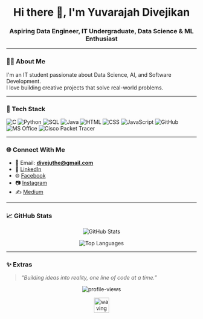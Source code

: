 <h1 align="center">Hi there 👋, I'm Yuvarajah Divejikan</h1>
<h3 align="center">Aspiring Data Engineer, IT Undergraduate, Data Science & ML Enthusiast</h3>

---

### 👨‍💻 About Me

I'm an IT student passionate about Data Science, AI, and Software Development.  
I love building creative projects that solve real-world problems.

---

### 🧰 Tech Stack
![C](https://img.shields.io/badge/C-00599C?style=flat&logo=c&logoColor=white)
![Python](https://img.shields.io/badge/Python-3776AB?style=flat&logo=python&logoColor=white)
![SQL](https://img.shields.io/badge/SQL-4479A1?style=flat&logo=postgresql&logoColor=white)
![Java](https://img.shields.io/badge/Java-007396?style=flat&logo=java&logoColor=white)
![HTML](https://img.shields.io/badge/HTML5-E34F26?style=flat&logo=html5&logoColor=white)
![CSS](https://img.shields.io/badge/CSS3-1572B6?style=flat&logo=css3&logoColor=white)
![JavaScript](https://img.shields.io/badge/JavaScript-F7DF1E?style=flat&logo=javascript&logoColor=black)
![GitHub](https://img.shields.io/badge/GitHub-181717?style=flat&logo=github&logoColor=white)
![MS Office](https://img.shields.io/badge/MS%20Office-D83B01?style=flat&logo=microsoftoffice&logoColor=white)
![Cisco Packet Tracer](https://img.shields.io/badge/Cisco_Packet_Tracer-1BA0D7?style=flat&logo=cisco&logoColor=white)

---

### 🌐 Connect With Me

- 📧 Email: **[divejuthe@gmail.com](mailto:divejuthe@gmail.com)**
- 💼 [LinkedIn](https://www.linkedin.com/in/divejikan-yuvarajah-401526279)
- 🌐 [Facebook](https://www.facebook.com/share/1CGXhqfTZV/)
- 📷 [Instagram](https://www.instagram.com/diveji_yuva?igsh=NHU1ZGdtM3U2NWVp)
- ✍️ [Medium](https://medium.com/@Yuvarajah_Divejikan)

---

### 📈 GitHub Stats

<p align="center">
  <img src="https://github-readme-stats.vercel.app/api?username=divejikan-yuvarajah&show_icons=true&theme=tokyonight" alt="GitHub Stats" />
</p>

<p align="center">
  <img src="https://github-readme-stats.vercel.app/api/top-langs/?username=divejikan-yuvarajah&layout=compact&theme=tokyonight" alt="Top Languages" />
</p>

---

### ✨ Extras

> *“Building ideas into reality, one line of code at a time.”*

<p align="center">
  <img src="https://komarev.com/ghpvc/?username=YuvarajahDivejikan&label=Profile%20views&color=0e75b6&style=flat" alt="profile-views" />
</p>

<p align="center">
  <img src="https://media.giphy.com/media/hvRJCLFzcasrR4ia7z/giphy.gif" width="40px" alt="waving hand" />
</p>
